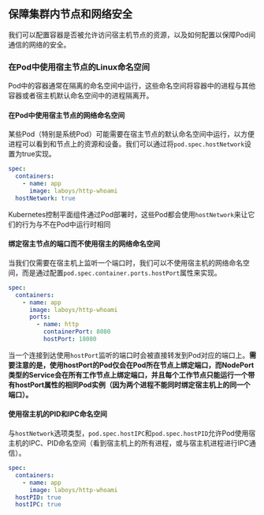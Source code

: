 保障集群内节点和网络安全
-------------------------------------

我们可以配置容器是否被允许访问宿主机节点的资源，以及如何配置以保障Pod间通信的网络的安全。



### 在Pod中使用宿主节点的Linux命名空间

Pod中的容器通常在隔离的命名空间中运行，这些命名空间将容器中的进程与其他容器或者宿主机默认命名空间中的进程隔离开。

#### 在Pod中使用宿主节点的网络命名空间

某些Pod（特别是系统Pod）可能需要在宿主节点的默认命名空间中运行，以方便进程可以看到和节点上的资源和设备。我们可以通过将`pod.spec.hostNetwork`设置为true实现。

```yaml
spec:
  containers:
    - name: app
      image: laboys/http-whoami
  hostNetwork: true
```

Kubernetes控制平面组件通过Pod部署时，这些Pod都会使用`hostNetwork`来让它们的行为与不在Pod中运行时相同

#### 绑定宿主节点的端口而不使用宿主的网络命名空间

当我们仅需要在宿主机上监听一个端口时，我们可以不使用宿主机的网络命名空间，而是通过配置`pod.spec.container.ports.hostPort`属性来实现。

```yaml
spec:
  containers:
    - name: app
      image: laboys/http-whoami
      ports:
        - name: http
          containerPort: 8080
          hostPort: 18080
```

当一个连接到达使用`hostPort`监听的端口时会被直接转发到Pod对应的端口上。**需要注意的是，使用hostPort的Pod仅会在Pod所在节点上绑定端口，而NodePort类型的Service会在所有工作节点上绑定端口，并且每个工作节点只能运行一个带有hostPort属性的相同Pod实例（因为两个进程不能同时绑定宿主机上的同一个端口）。**

#### 使用宿主机的PID和IPC命名空间

与`hostNetwork`选项类型，`pod.spec.hostIPC`和`pod.spec.hostPID`允许Pod使用宿主机的IPC、PID命名空间（看到宿主机上的所有进程，或与宿主机进程进行IPC通信）。

```yaml
spec:
  containers:
    - name: app
      image: laboys/http-whoami
  hostPID: true
  hostIPC: true
```

